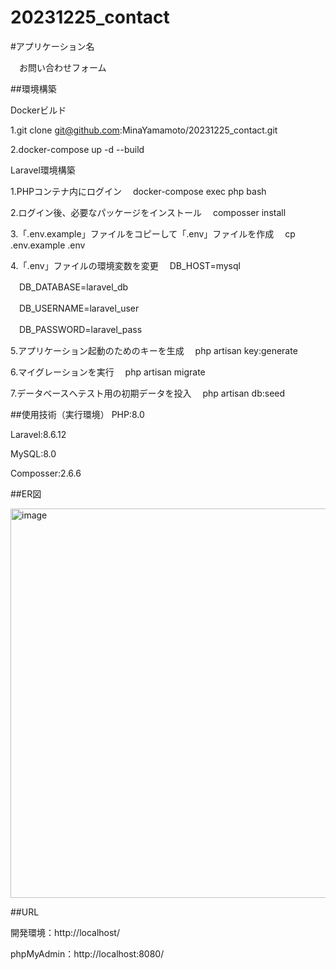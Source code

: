 # 20231225_contact
#アプリケーション名

　お問い合わせフォーム
 
##環境構築

Dockerビルド

1.git clone git@github.com:MinaYamamoto/20231225_contact.git

2.docker-compose up -d --build

Laravel環境構築

1.PHPコンテナ内にログイン
　docker-compose exec php bash

2.ログイン後、必要なパッケージをインストール
　composser install

3.「.env.example」ファイルをコピーして「.env」ファイルを作成
　cp .env.example .env

4.「.env」ファイルの環境変数を変更
　DB_HOST=mysql
 
　DB_DATABASE=laravel_db
 
　DB_USERNAME=laravel_user
 
　DB_PASSWORD=laravel_pass

5.アプリケーション起動のためのキーを生成
　php artisan key:generate

6.マイグレーションを実行
　php artisan migrate

7.データベースへテスト用の初期データを投入
　php artisan db:seed

##使用技術（実行環境）
PHP:8.0

Laravel:8.6.12

MySQL:8.0

Composser:2.6.6

##ER図

<img width="623" alt="image" src="https://github.com/MinaYamamoto/20231225_contact/assets/150407362/b470fb7d-0834-49bf-9bb1-05159a4ec158">

##URL

開発環境：http://localhost/

phpMyAdmin：http://localhost:8080/
